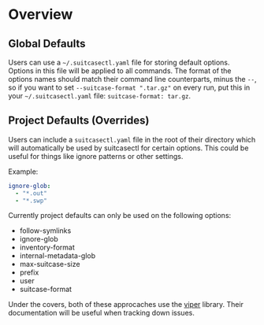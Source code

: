 # Overview

## Global Defaults

Users can use a `~/.suitcasectl.yaml` file for storing default options. Options
in this file will be applied to all commands. The format of the options names
should match their command line counterparts, minus the `--`, so if you want to
set `--suitcase-format ".tar.gz"` on every run, put this in your
`~/.suitcasectl.yaml` file: `suitcase-format: tar.gz`.

## Project Defaults (Overrides)

Users can include a `suitcasectl.yaml` file in the root of their
directory which will automatically be used by suitcasectl for certain options.
This could be useful for things like ignore patterns or other settings.

Example:

```yaml
ignore-glob:
  - "*.out"
  - "*.swp"
```

Currently project defaults can only be used on the following options:

* follow-symlinks
* ignore-glob
* inventory-format
* internal-metadata-glob
* max-suitcase-size
* prefix
* user
* suitcase-format

Under the covers, both of these approcaches use the
[viper](https://github.com/spf13/viper) library. Their documentation will be
useful when tracking down issues.

